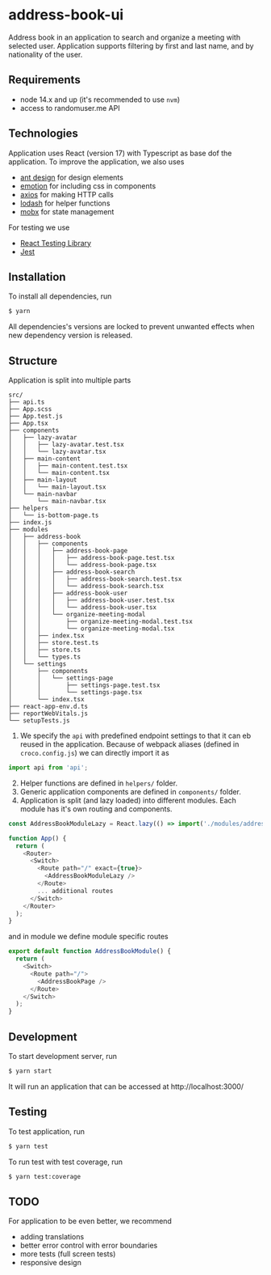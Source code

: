 # address-book-ui

Address book in an application to search and organize a meeting with selected user. Application supports filtering by first and last name, and by nationality of the user.

## Requirements

- node 14.x and up (it's recommended to use `nvm`)
- access to randomuser.me API

## Technologies

Application uses React (version 17) with Typescript as base dof the application. To improve the application, we also uses

- [ant design](https://ant.design) for design elements
- [emotion](https://emotion.sh) for including css in components
- [axios](https://axios-http.com) for making HTTP calls
- [lodash](https://lodash.com) for helper functions
- [mobx](https://mobx.js.org) for state management

For testing we use

- [React Testing Library](https://testing-library.com)
- [Jest](https://jestjs.io)

## Installation

To install all dependencies, run

```bash
$ yarn
```

All dependencies's versions are locked to prevent unwanted effects when new dependency version is released.

## Structure

Application is split into multiple parts

```
src/
├── api.ts
├── App.scss
├── App.test.js
├── App.tsx
├── components
│   ├── lazy-avatar
│   │   ├── lazy-avatar.test.tsx
│   │   └── lazy-avatar.tsx
│   ├── main-content
│   │   ├── main-content.test.tsx
│   │   └── main-content.tsx
│   ├── main-layout
│   │   └── main-layout.tsx
│   └── main-navbar
│       └── main-navbar.tsx
├── helpers
│   └── is-bottom-page.ts
├── index.js
├── modules
│   ├── address-book
│   │   ├── components
│   │   │   ├── address-book-page
│   │   │   │   ├── address-book-page.test.tsx
│   │   │   │   └── address-book-page.tsx
│   │   │   ├── address-book-search
│   │   │   │   ├── address-book-search.test.tsx
│   │   │   │   └── address-book-search.tsx
│   │   │   ├── address-book-user
│   │   │   │   ├── address-book-user.test.tsx
│   │   │   │   └── address-book-user.tsx
│   │   │   └── organize-meeting-modal
│   │   │       ├── organize-meeting-modal.test.tsx
│   │   │       └── organize-meeting-modal.tsx
│   │   ├── index.tsx
│   │   ├── store.test.ts
│   │   ├── store.ts
│   │   └── types.ts
│   └── settings
│       ├── components
│       │   └── settings-page
│       │       ├── settings-page.test.tsx
│       │       └── settings-page.tsx
│       └── index.tsx
├── react-app-env.d.ts
├── reportWebVitals.js
└── setupTests.js
```

1. We specify the `api` with predefined endpoint settings to that it can eb reused in the application. Because of webpack aliases (defined in `croco.config.js`) we can directly import it as

```typescript
import api from 'api';
```

2. Helper functions are defined in `helpers/` folder.
3. Generic application components are defined in `components/` folder.
4. Application is split (and lazy loaded) into different modules. Each module has it's own routing and components.

```typescript
const AddressBookModuleLazy = React.lazy(() => import('./modules/address-book'));

function App() {
  return (
    <Router>
      <Switch>
        <Route path="/" exact={true}>
          <AddressBookModuleLazy />
        </Route>
        ... additional routes
      </Switch>
    </Router>
  );
}
```

and in module we define module specific routes

```typescript
export default function AddressBookModule() {
  return (
    <Switch>
      <Route path="/">
        <AddressBookPage />
      </Route>
    </Switch>
  );
}
```

## Development

To start development server, run

```bash
$ yarn start
```

It will run an application that can be accessed at http://localhost:3000/

## Testing

To test application, run

```bash
$ yarn test
```

To run test with test coverage, run

```bash
$ yarn test:coverage
```

## TODO

For application to be even better, we recommend

- adding translations
- better error control with error boundaries
- more tests (full screen tests)
- responsive design

